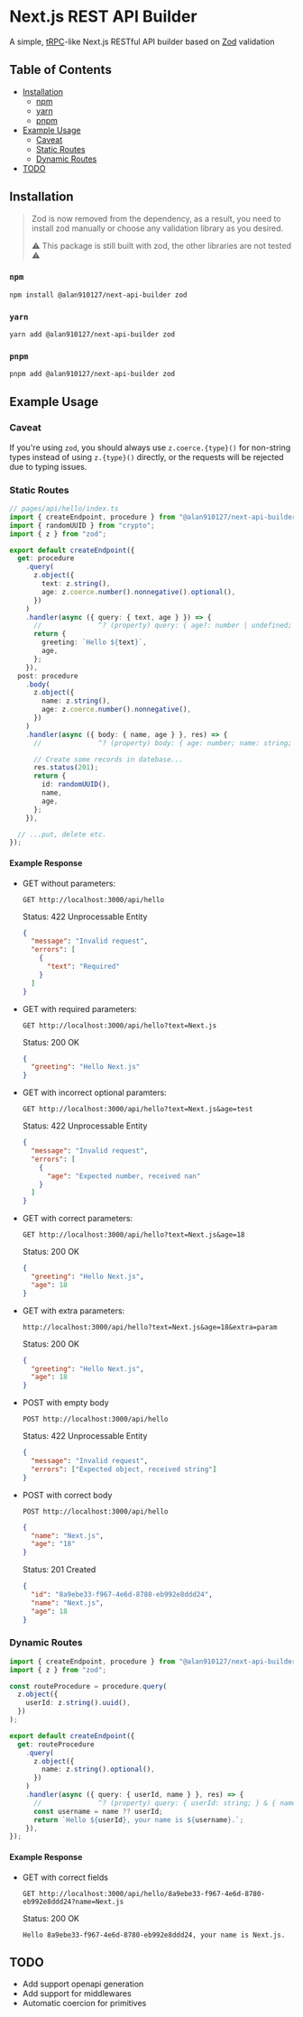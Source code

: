 # Next.js REST API Builder

A simple, [tRPC](https://trpc.io)-like Next.js RESTful API builder based on [Zod](https://zod.dev) validation

## Table of Contents

- [Installation](#installation)
  - [npm](#npm)
  - [yarn](#yarn)
  - [pnpm](#pnpm)
- [Example Usage](#example-usage)
  - [Caveat](#caveat)
  - [Static Routes](#static-routes)
  - [Dynamic Routes](#dynamic-routes)
- [TODO](#todo)

## Installation

> Zod is now removed from the dependency, as a result, you need to install zod manually or choose any validation library as you desired.
>
> :warning: This package is still built with zod, the other libraries are not tested :warning:

### `npm`

```bash
npm install @alan910127/next-api-builder zod
```

### `yarn`

```bash
yarn add @alan910127/next-api-builder zod
```

### `pnpm`

```bash
pnpm add @alan910127/next-api-builder zod
```

## Example Usage

### Caveat

If you're using `zod`, you should always use `z.coerce.{type}()` for non-string types instead of using `z.{type}()` directly, or the requests will be rejected due to typing issues.

### Static Routes

```typescript
// pages/api/hello/index.ts
import { createEndpoint, procedure } from "@alan910127/next-api-builder";
import { randomUUID } from "crypto";
import { z } from "zod";

export default createEndpoint({
  get: procedure
    .query(
      z.object({
        text: z.string(),
        age: z.coerce.number().nonnegative().optional(),
      })
    )
    .handler(async ({ query: { text, age } }) => {
      //              ^? (property) query: { age?: number | undefined; text: string; }
      return {
        greeting: `Hello ${text}`,
        age,
      };
    }),
  post: procedure
    .body(
      z.object({
        name: z.string(),
        age: z.coerce.number().nonnegative(),
      })
    )
    .handler(async ({ body: { name, age } }, res) => {
      //              ^? (property) body: { age: number; name: string; }

      // Create some records in datebase...
      res.status(201);
      return {
        id: randomUUID(),
        name,
        age,
      };
    }),

  // ...put, delete etc.
});
```

#### Example Response

- GET without parameters:

  ```
  GET http://localhost:3000/api/hello
  ```

  Status: 422 Unprocessable Entity

  ```json
  {
    "message": "Invalid request",
    "errors": [
      {
        "text": "Required"
      }
    ]
  }
  ```

- GET with required parameters:

  ```
  GET http://localhost:3000/api/hello?text=Next.js
  ```

  Status: 200 OK

  ```json
  {
    "greeting": "Hello Next.js"
  }
  ```

- GET with incorrect optional paramters:

  ```
  GET http://localhost:3000/api/hello?text=Next.js&age=test
  ```

  Status: 422 Unprocessable Entity

  ```json
  {
    "message": "Invalid request",
    "errors": [
      {
        "age": "Expected number, received nan"
      }
    ]
  }
  ```

- GET with correct parameters:

  ```
  GET http://localhost:3000/api/hello?text=Next.js&age=18
  ```

  Status: 200 OK

  ```json
  {
    "greeting": "Hello Next.js",
    "age": 18
  }
  ```

- GET with extra parameters:

  ```
  http://localhost:3000/api/hello?text=Next.js&age=18&extra=param
  ```

  Status: 200 OK

  ```json
  {
    "greeting": "Hello Next.js",
    "age": 18
  }
  ```

- POST with empty body

  ```
  POST http://localhost:3000/api/hello
  ```

  Status: 422 Unprocessable Entity

  ```json
  {
    "message": "Invalid request",
    "errors": ["Expected object, received string"]
  }
  ```

- POST with correct body

  ```
  POST http://localhost:3000/api/hello
  ```

  ```json
  {
    "name": "Next.js",
    "age": "18"
  }
  ```

  Status: 201 Created

  ```json
  {
    "id": "8a9ebe33-f967-4e6d-8780-eb992e8ddd24",
    "name": "Next.js",
    "age": 18
  }
  ```

### Dynamic Routes

```typescript
import { createEndpoint, procedure } from "@alan910127/next-api-builder";
import { z } from "zod";

const routeProcedure = procedure.query(
  z.object({
    userId: z.string().uuid(),
  })
);

export default createEndpoint({
  get: routeProcedure
    .query(
      z.object({
        name: z.string().optional(),
      })
    )
    .handler(async ({ query: { userId, name } }, res) => {
      //              ^? (property) query: { userId: string; } & { name?: string | undefined; }
      const username = name ?? userId;
      return `Hello ${userId}, your name is ${username}.`;
    }),
});
```

#### Example Response

- GET with correct fields

  ```
  GET http://localhost:3000/api/hello/8a9ebe33-f967-4e6d-8780-eb992e8ddd24?name=Next.js
  ```

  Status: 200 OK

  ```
  Hello 8a9ebe33-f967-4e6d-8780-eb992e8ddd24, your name is Next.js.
  ```

## TODO

- Add support openapi generation
- Add support for middlewares
- Automatic coercion for primitives
